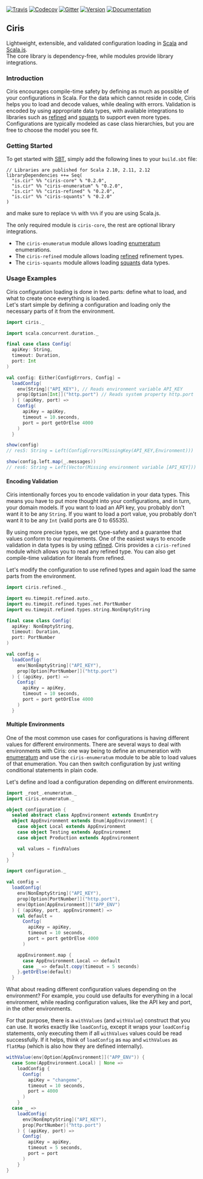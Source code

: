 [![Travis](https://img.shields.io/travis/vlovgr/ciris/master.svg)](https://travis-ci.org/vlovgr/ciris) [![Codecov](https://img.shields.io/codecov/c/github/vlovgr/ciris.svg)](https://codecov.io/gh/vlovgr/ciris) [![Gitter](https://img.shields.io/gitter/room/vlovgr/ciris.svg?colorB=4db798)](https://gitter.im/vlovgr/ciris) [![Version](https://img.shields.io/maven-central/v/is.cir/ciris-core_2.12.svg?color=blue&label=version)](https://index.scala-lang.org/vlovgr/ciris) [![Documentation](https://img.shields.io/maven-central/v/is.cir/ciris-core_2.12.svg?color=blue&label=docs)](https://www.javadoc.io/doc/is.cir/ciris-core_2.12)

## Ciris
Lightweight, extensible, and validated configuration loading in [Scala][scala] and [Scala.js][scalajs].  
The core library is dependency-free, while modules provide library integrations.

### Introduction
Ciris encourages compile-time safety by defining as much as possible of your configurations in Scala. For the data which cannot reside in code, Ciris helps you to load and decode values, while dealing with errors. Validation is encoded by using appropriate data types, with available integrations to libraries such as [refined][refined] and [squants][squants] to support even more types. Configurations are typically modeled as case class hierarchies, but you are free to choose the model you see fit.

### Getting Started
To get started with [SBT][sbt], simply add the following lines to your `build.sbt` file:

```
// Libraries are published for Scala 2.10, 2.11, 2.12
libraryDependencies ++= Seq(
  "is.cir" %% "ciris-core" % "0.2.0",
  "is.cir" %% "ciris-enumeratum" % "0.2.0",
  "is.cir" %% "ciris-refined" % "0.2.0",
  "is.cir" %% "ciris-squants" % "0.2.0"
)
```

and make sure to replace `%%` with `%%%` if you are using Scala.js.

The only required module is `ciris-core`, the rest are optional library integrations.

- The `ciris-enumeratum` module allows loading [enumeratum][enumeratum] enumerations.
- The `ciris-refined` module allows loading [refined][refined] refinement types.
- The `ciris-squants` module allows loading [squants][squants] data types.

### Usage Examples
Ciris configuration loading is done in two parts: define what to load, and what to create once everything is loaded.  
Let's start simple by defining a configuration and loading only the necessary parts of it from the environment.

```scala
import ciris._

import scala.concurrent.duration._

final case class Config(
  apiKey: String,
  timeout: Duration,
  port: Int
)

val config: Either[ConfigErrors, Config] =
  loadConfig(
    env[String]("API_KEY"), // Reads environment variable API_KEY
    prop[Option[Int]]("http.port") // Reads system property http.port
  ) { (apiKey, port) =>
    Config(
      apiKey = apiKey,
      timeout = 10.seconds,
      port = port getOrElse 4000
    )
  }

```

```scala
show(config)
// res5: String = Left(ConfigErrors(MissingKey(API_KEY,Environment)))

show(config.left.map(_.messages))
// res6: String = Left(Vector(Missing environment variable [API_KEY]))
```

#### Encoding Validation
Ciris intentionally forces you to encode validation in your data types. This means you have to put more thought into your configurations, and in turn, your domain models. If you want to load an API key, you probably don't want it to be any `String`. If you want to load a port value, you probably don't want it to be any `Int` (valid ports are 0 to 65535).

By using more precise types, we get type-safety and a guarantee that values conform to our requirements. One of the easiest ways to encode validation in data types is by using [refined][refined]. Ciris provides a `ciris-refined` module which allows you to read any refined type. You can also get compile-time validation for literals from refined.

Let's modify the configuration to use refined types and again load the same parts from the environment.

```scala
import ciris.refined._

import eu.timepit.refined.auto._
import eu.timepit.refined.types.net.PortNumber
import eu.timepit.refined.types.string.NonEmptyString

final case class Config(
  apiKey: NonEmptyString,
  timeout: Duration,
  port: PortNumber
)

val config =
  loadConfig(
    env[NonEmptyString]("API_KEY"),
    prop[Option[PortNumber]]("http.port")
  ) { (apiKey, port) =>
    Config(
      apiKey = apiKey,
      timeout = 10 seconds,
      port = port getOrElse 4000
    )
  }
```

#### Multiple Environments
One of the most common use cases for configurations is having different values for different environments. There are several ways to deal with environments with Ciris: one way being to define an enumeration with [enumeratum][enumeratum] and use the `ciris-enumeratum` module to be able to load values of that enumeration. You can then switch configuration by just writing conditional statements in plain code.

Let's define and load a configuration depending on different environments.

```scala
import _root_.enumeratum._
import ciris.enumeratum._

object configuration {
  sealed abstract class AppEnvironment extends EnumEntry
  object AppEnvironment extends Enum[AppEnvironment] {
    case object Local extends AppEnvironment
    case object Testing extends AppEnvironment
    case object Production extends AppEnvironment

    val values = findValues
  }
}

import configuration._

val config =
  loadConfig(
    env[NonEmptyString]("API_KEY"),
    prop[Option[PortNumber]]("http.port"),
    env[Option[AppEnvironment]]("APP_ENV")
  ) { (apiKey, port, appEnvironment) =>
    val default =
      Config(
        apiKey = apiKey,
        timeout = 10 seconds,
        port = port getOrElse 4000
      )

    appEnvironment.map {
      case AppEnvironment.Local => default
      case _ => default.copy(timeout = 5 seconds)
    }.getOrElse(default)
  }
```

What about reading different configuration values depending on the environment? For example, you could use defaults for everything in a local environment, while reading configuration values, like the API key and port, in the other environments.

For that purpose, there is a `withValues` (and `withValue`) construct that you can use. It works exactly like `loadConfig`, except it wraps your `loadConfig` statements, only executing them if all `withValues` values could be read successfully. If it helps, think of `loadConfig` as `map` and `withValues` as `flatMap` (which is also how they are defined internally).

```scala
withValue(env[Option[AppEnvironment]]("APP_ENV")) {
  case Some(AppEnvironment.Local) | None =>
    loadConfig {
      Config(
        apiKey = "changeme",
        timeout = 10 seconds,
        port = 4000
      )
    }
  case _ =>
    loadConfig(
      env[NonEmptyString]("API_KEY"),
      prop[PortNumber]("http.port")
    ) { (apiKey, port) =>
      Config(
        apiKey = apiKey,
        timeout = 5 seconds,
        port = port
      )
    }
}
```

[enumeratum]: https://github.com/lloydmeta/enumeratum
[refined]: https://github.com/fthomas/refined
[squants]: http://www.squants.com
[sbt]: http://www.scala-sbt.org
[scala]: http://www.scala-lang.org
[scalajs]: https://www.scala-js.org
